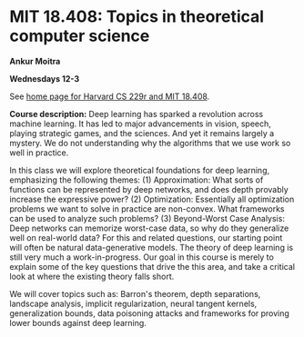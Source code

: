 # MIT 18.408: Topics in theoretical computer science

__Ankur Moitra__

__Wednesdays 12-3__

See [home page for Harvard CS 229r and MIT 18.408](/).

__Course description:__
Deep learning has sparked a revolution across machine learning. It has led to major advancements in vision, speech, playing strategic games, and the sciences. And yet it remains largely a mystery. We do not understanding why the algorithms that we use work so well in practice.

In this class we will explore theoretical foundations for deep learning, emphasizing the following themes:  (1) Approximation: What sorts of functions can be represented by deep networks, and does depth provably increase the expressive power?  (2) Optimization: Essentially all optimization problems we want to solve in practice are non-convex. What frameworks can be used to analyze such problems? (3) Beyond-Worst Case Analysis: Deep networks can memorize worst-case data, so why do they generalize well on real-world data? For this and related questions, our starting point will often be natural data-generative models. The theory of deep learning is still very much a work-in-progress. Our goal in this course is merely to explain some of the key questions that drive the this area, and take a critical look at where the existing theory falls short.

We will cover topics such as: Barron's theorem, depth separations, landscape analysis, implicit regularization, neural tangent kernels, generalization bounds, data poisoning attacks and frameworks for proving lower bounds against deep learning.
 
